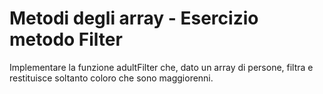  # Metodi degli array - Esercizio metodo Filter
Implementare la funzione adultFilter che, dato un array di persone, filtra e restituisce soltanto coloro che sono maggiorenni.
